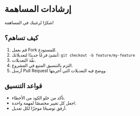 # إرشادات المساهمة

شكرًا لرغبتك في المساهمة!

## كيف تساهم؟

1. قم بعمل Fork للمستودع.
2. أنشئ فرعًا جديدًا لتعديلاتك: `git checkout -b feature/my-feature`
3. نفّذ التعديلات.
4. التزم بالتنسيق المتبع في المشروع.
5. أرسل Pull Request ووضح فيه التعديلات التي أجريتها.

## قواعد التنسيق

- تأكد من خلو الكود من الأخطاء.
- اجعل كل تغيير مخصصًا لمهمة واحدة.
- أرفق توضيحًا موجزًا لكل تعديل.

